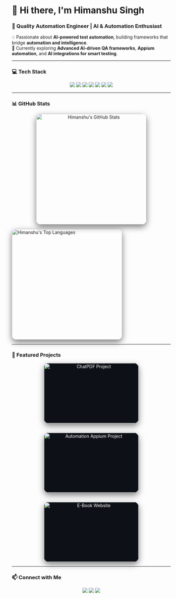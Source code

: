 # 👋 Hi there, I'm Himanshu Singh
### 🚀 Quality Automation Engineer | AI & Automation Enthusiast

💡 Passionate about **AI-powered test automation**, building frameworks that bridge **automation and intelligence**.  
🌱 Currently exploring **Advanced AI-driven QA frameworks**, **Appium automation**, and **AI integrations for smart testing**.  

---

### 💻 Tech Stack
<p align="center">
  <img src="https://img.shields.io/badge/Java-ED8B00?style=for-the-badge&logo=java&logoColor=white" />
  <img src="https://img.shields.io/badge/Python-3776AB?style=for-the-badge&logo=python&logoColor=white" />
  <img src="https://img.shields.io/badge/AI-FF6C37?style=for-the-badge&logo=openai&logoColor=white" />
  <img src="https://img.shields.io/badge/Selenium-43B02A?style=for-the-badge&logo=selenium&logoColor=white" />
  <img src="https://img.shields.io/badge/Appium-00ADEF?style=for-the-badge&logo=appium&logoColor=white" />
  <img src="https://img.shields.io/badge/RobotFramework-0088CC?style=for-the-badge&logo=robotframework&logoColor=white" />
  <img src="https://img.shields.io/badge/RESTAPI-FF6C37?style=for-the-badge&logo=postman&logoColor=white" />
</p>

---

### 📊 GitHub Stats
<p align="center" style="display: flex; justify-content: center; flex-wrap: wrap; gap: 25px;">
  <!-- Main GitHub Stats Card -->
  <img 
    src="https://github-readme-stats.vercel.app/api?username=Himaanshu-Singh&show_icons=true&theme=dark&count_private=true&hide_title=false&hide_border=false&include_all_commits=true" 
    width="350" 
    style="border-radius: 15px; box-shadow: 0 8px 20px rgba(0,0,0,0.5); transition: transform 0.3s ease;" 
    onmouseover="this.style.transform='scale(1.05)'" 
    onmouseout="this.style.transform='scale(1)'" 
    alt="Himanshu's GitHub Stats"
  />

  <!-- Top Languages Card -->
  <img 
    src="https://github-readme-stats.vercel.app/api/top-langs/?username=Himaanshu-Singh&layout=default&theme=dark&langs_count=6&hide_title=false&hide_border=false" 
    width="350" 
    style="border-radius: 15px; box-shadow: 0 8px 20px rgba(0,0,0,0.5); transition: transform 0.3s ease;" 
    onmouseover="this.style.transform='scale(1.05)'" 
    onmouseout="this.style.transform='scale(1)'" 
    alt="Himanshu's Top Languages"
  />
</p>

---

### 🌟 Featured Projects
<div align="center" style="display: flex; justify-content: center; flex-wrap: wrap; gap: 30px;">

<!-- Project Card 1 -->
<div style="width: 300px; border-radius: 15px; overflow: hidden; background: #0d1117; box-shadow: 0 8px 20px rgba(0,0,0,0.5); transition: transform 0.3s ease;">
  <a href="https://github.com/Himaanshu-Singh/ChatPDF---AI-powered-Test-case-Extractor" target="_blank" style="text-decoration: none; color: white;">
    <img src="https://raw.githubusercontent.com/Himaanshu-Singh/ChatPDF---AI-powered-Test-case-Extractor/main/preview.png" alt="ChatPDF Project" style="width: 100%;" />
    <div style="padding: 15px;">
      <h3>ChatPDF - AI Test Case Extractor</h3>
      <p>Extract test cases from PDFs automatically using AI</p>
      <p><b>Tech:</b> JavaScript, AI</p>
    </div>
  </a>
</div>

<!-- Project Card 2 -->
<div style="width: 300px; border-radius: 15px; overflow: hidden; background: #0d1117; box-shadow: 0 8px 20px rgba(0,0,0,0.5); transition: transform 0.3s ease;">
  <a href="https://github.com/Himaanshu-Singh/Automation-appium" target="_blank" style="text-decoration: none; color: white;">
    <img src="https://raw.githubusercontent.com/Himaanshu-Singh/Automation-appium/main/preview.png" alt="Automation Appium Project" style="width: 100%;" />
    <div style="padding: 15px;">
      <h3>Automation-Appium</h3>
      <p>Full Android automation framework with Robot Framework & Appium</p>
      <p><b>Tech:</b> Python, Robot Framework</p>
    </div>
  </a>
</div>

<!-- Project Card 3 -->
<div style="width: 300px; border-radius: 15px; overflow: hidden; background: #0d1117; box-shadow: 0 8px 20px rgba(0,0,0,0.5); transition: transform 0.3s ease;">
  <a href="https://github.com/Himaanshu-Singh/E-Book-Review-Website" target="_blank" style="text-decoration: none; color: white;">
    <img src="https://raw.githubusercontent.com/Himaanshu-Singh/E-Book-Review-Website/main/preview.png" alt="E-Book Website" style="width: 100%;" />
    <div style="padding: 15px;">
      <h3>E-Book Review Website</h3>
      <p>Modern, responsive web app for reviewing e-books</p>
      <p><b>Tech:</b> HTML, CSS, JavaScript</p>
    </div>
  </a>
</div>

</div>

---

### 📫 Connect with Me
<p align="center">
  <a href="https://www.linkedin.com/in/himanshu9415"><img src="https://img.shields.io/badge/LinkedIn-0A66C2?style=for-the-badge&logo=linkedin&logoColor=white" /></a>
  <a href="https://himaanshu-singh.github.io/E-Book-Review-Website/"><img src="https://img.shields.io/badge/Portfolio-FF5722?style=for-the-badge&logo=github&logoColor=white" /></a>
  <a href="mailto:singhhimanshu9414@gmail.com"><img src="https://img.shields.io/badge/Email-D14836?style=for-the-badge&logo=gmail&logoColor=white" /></a>
</p>
